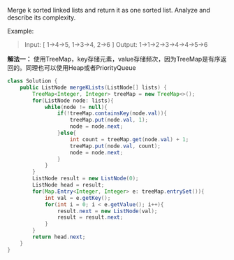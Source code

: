 Merge k sorted linked lists and return it as one sorted list. Analyze and describe its complexity.

Example:

> Input:
[
  1->4->5,
  1->3->4,
  2->6
]
Output: 1->1->2->3->4->4->5->6

**解法一：** 使用TreeMap，key存储元素，value存储频次，因为TreeMap是有序返回的。同理也可以使用Heap或者PriorityQueue
```Java
class Solution {
    public ListNode mergeKLists(ListNode[] lists) {
        TreeMap<Integer, Integer> treeMap = new TreeMap<>();
        for(ListNode node: lists){
            while(node != null){
                if(!treeMap.containsKey(node.val)){
                    treeMap.put(node.val, 1);
                    node = node.next;
                }else{
                    int count = treeMap.get(node.val) + 1;
                    treeMap.put(node.val, count);
                    node = node.next;
                }
            }
        }
        ListNode result = new ListNode(0);
        ListNode head = result;
        for(Map.Entry<Integer, Integer> e: treeMap.entrySet()){
            int val = e.getKey();
            for(int i = 0; i < e.getValue(); i++){
                result.next = new ListNode(val);
                result = result.next;
            }
        }
        return head.next;
    }
}
```
